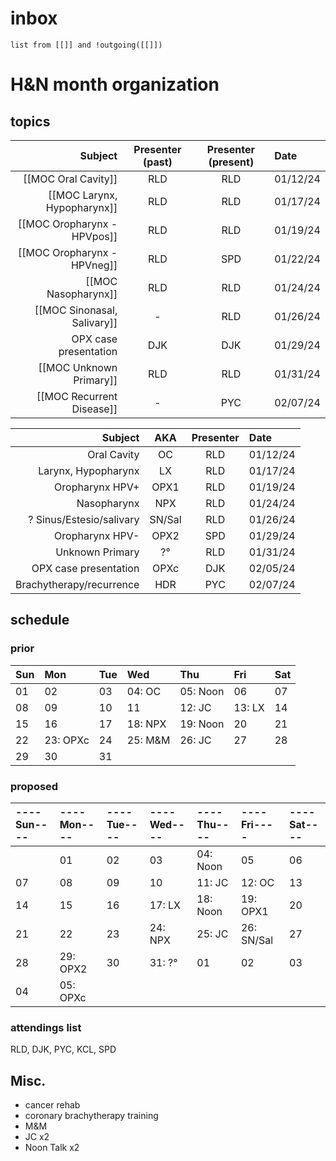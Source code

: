 # inbox
```dataview
list from [[]] and !outgoing([[]])
```

# H&N month organization
## topics 
|                     Subject | Presenter (past) | Presenter (present) | Date     |
| ---------------------------:|:----------------:|:-------------------:|:-------- |
|         [[MOC Oral Cavity]] |       RLD        |         RLD         | 01/12/24 |
| [[MOC Larynx, Hypopharynx]] |       RLD        |         RLD         | 01/17/24 |
| [[MOC Oropharynx - HPVpos]] |       RLD        |         RLD         | 01/19/24 |
| [[MOC Oropharynx - HPVneg]] |       RLD        |         SPD         | 01/22/24 |
|         [[MOC Nasopharynx]] |       RLD        |         RLD         | 01/24/24 |
| [[MOC Sinonasal, Salivary]] |        -         |         RLD         | 01/26/24 |
|       OPX case presentation |       DJK        |         DJK         | 01/29/24 |
|     [[MOC Unknown Primary]] |       RLD        |         RLD         | 01/31/24 |
|       [[MOC Recurrent Disease]] |        -         |         PYC         | 02/07/24 |

|                  Subject |  AKA   | Presenter | Date     |
| ------------------------:|:------:|:---------:|:-------- |
|              Oral Cavity |   OC   |    RLD    | 01/12/24 |
|      Larynx, Hypopharynx |   LX   |    RLD    | 01/17/24 |
|          Oropharynx HPV+ |  OPX1  |    RLD    | 01/19/24 |
|              Nasopharynx |  NPX   |    RLD    | 01/24/24 |
| ? Sinus/Estesio/salivary | SN/Sal |    RLD    | 01/26/24 |
|          Oropharynx HPV- |  OPX2  |    SPD    | 01/29/24 |
|          Unknown Primary |   ?°   |    RLD    | 01/31/24 |
|    OPX case presentation |  OPXc  |    DJK    | 02/05/24 |
| Brachytherapy/recurrence |  HDR   |    PYC    | 02/07/24   | 



## schedule
### prior
| Sun | Mon      | Tue | Wed     | Thu      | Fri    | Sat |
|:--- |:-------- |:--- |:------- |:-------- |:------ |:--- |
| 01  | 02       | 03  | 04: OC  | 05: Noon | 06     | 07  |
| 08  | 09       | 10  | 11      | 12: JC   | 13: LX | 14  |
| 15  | 16       | 17  | 18: NPX | 19: Noon | 20     | 21  |
| 22  | 23: OPXc | 24  | 25: M&M | 26: JC   | 27     | 28  |
| 29  | 30       | 31  |         |          |        |     |

### proposed
| ----Sun---- | ----Mon---- | ----Tue---- | ----Wed---- | ----Thu---- | ----Fri---- | ----Sat---- |
|:----------- |:----------- |:----------- |:----------- |:----------- |:----------- |:----------- |
|             | 01          | 02          | 03          | 04: Noon    | 05          | 06          |
| 07          | 08          | 09          | 10          | 11: JC      | 12: OC      | 13          |
| 14          | 15          | 16          | 17: LX      | 18: Noon    | 19: OPX1    | 20          |
| 21          | 22          | 23          | 24: NPX     | 25: JC      | 26: SN/Sal  | 27          |
| 28          | 29: OPX2    | 30          | 31: ?°      | 01          | 02          | 03          |
| 04          | 05: OPXc    |             |             |             |             |             |

### attendings list
RLD, DJK, PYC, KCL, SPD

## Misc.
- cancer rehab
- coronary brachytherapy training
- M&M
- JC x2
- Noon Talk x2
